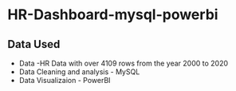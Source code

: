 # HR-Dashboard-mysql-powerbi
## Data Used
- Data -HR Data with over 4109 rows from the year 2000 to 2020
- Data Cleaning and analysis - MySQL
- Data Visualizaion - PowerBI
